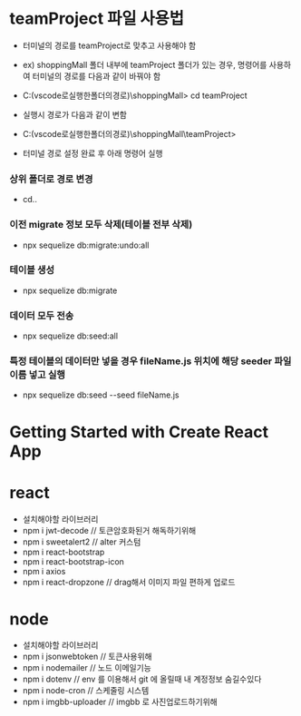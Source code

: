 # teamProject 파일 사용법

- 터미널의 경로를 teamProject로 맞추고 사용해야 함
- ex) shoppingMall 폴더 내부에 teamProject 폴더가 있는 경우, 명령어를 사용하여 터미널의 경로를 다음과 같이 바꿔야 함
- C:\(vscode로실행한폴더의경로)\shoppingMall> cd teamProject
- 실행시 경로가 다음과 같이 변함
- C:\(vscode로실행한폴더의경로)\shoppingMall\teamProject>

- 터미널 경로 설정 완료 후 아래 명령어 실행

### 상위 폴더로 경로 변경

- cd..

### 이전 migrate 정보 모두 삭제(테이블 전부 삭제)

- npx sequelize db:migrate:undo:all

### 테이블 생성

- npx sequelize db:migrate

### 데이터 모두 전송

- npx sequelize db:seed:all

### 특정 테이블의 데이터만 넣을 경우 fileName.js 위치에 해당 seeder 파일 이름 넣고 실행

- npx sequelize db:seed --seed fileName.js

# Getting Started with Create React App


# react
- 설치해야할 라이브러리
- npm i jwt-decode   // 토큰암호화된거 해독하기위해
- npm i sweetalert2 // alter 커스텀
- npm i react-bootstrap 
- npm i react-bootstrap-icon
- npm i axios
- npm i react-dropzone // drag해서 이미지 파일 편하게 업로드

# node
- 설치해야할 라이브러리
- npm i jsonwebtoken // 토큰사용위해
- npm i nodemailer // 노드 이메일기능
- npm i dotenv // env 를 이용해서 git 에 올릴때 내 계정정보 숨길수있다
- npm i node-cron // 스케줄링 시스템
- npm i imgbb-uploader // imgbb 로 사진업로드하기위해



